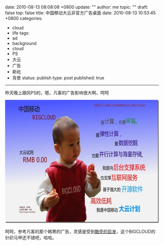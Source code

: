 date: 2010-08-13 08:08:08 +0800
update: ""
author: me
topic: ""
draft: false
top: false
title: 中国移动大云非官方广告桌面
date: 2010-08-13 10:53:45 +0800
categories:
- cloud
- life
tags:
- ad
- background
- cloud
- PS
- 大云
- 广告
- 斯屹
- 背景
status: publish
type: post
published: true
---
<p>昨天晚上跟风PS的，嗯，凡客的广告影响很大啊，呵呵</p>

<p><a href="http://wangxu.me/blog/wp-content/uploads/2010/08/love_big_cloud.jpg"><img style="border-bottom: 0px; border-left: 0px; display: inline; border-top: 0px; border-right: 0px" title="love_big_cloud" border="0" alt="love_big_cloud" src="/assets/love_big_cloud_thumb.jpg" width="644" height="404" /></a></p>

<p>呵呵，参考凡客的那个韩寒的广告，灵感是受到<a href="http://coolshell.cn/?p=2806">酷壳的启发</a>，这个BIGCLOUD的针织马甲还不错吧，哈哈。</p>
